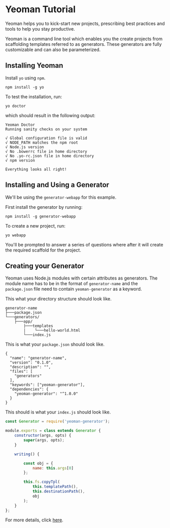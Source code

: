 # Yeoman Tutorial

Yeoman helps you to kick-start new projects, prescribing best practices and tools to help you stay productive.

Yeoman is a command line tool which enables you the create projects from scaffolding templates referred to as generators. These generators are fully customizable and can also be parameterized.

## Installing Yeoman

Install `yo` using `npm`.

`npm install -g yo`

To test the installation, run:

`yo doctor`

which should result in the following output:

```
Yeoman Doctor
Running sanity checks on your system

√ Global configuration file is valid
√ NODE_PATH matches the npm root
√ Node.js version
√ No .bowerrc file in home directory
√ No .yo-rc.json file in home directory
√ npm version

Everything looks all right!

```

## Installing and Using a Generator

We'll be using the `generator-webapp` for this example.

First install the generator by running:

`npm install -g generator-webapp`

To create a new project, run:

`yo webapp`

You'll be prompted to answer a series of questions where after it will create the required scaffold for the project.

## Creating your Generator

Yeoman uses Node.js modules with certain attributes as generators. The module name has to be in the format of `generator-name` and the `package.json` file need to contain `yeoman-generator` as a keyword.

This what your directory structure should look like.

```
generator-name
├───package.json
└───generators/
    ├───app/
        ├───templates
        |    └───hello-world.html
        └───index.js
```


This is what your `package.json` should look like.

```
{
  "name": "generator-name",
  "version": "0.1.0",
  "description": "",
  "files": [
    "generators"
  ],
  "keywords": ["yeoman-generator"],
  "dependencies": {
    "yeoman-generator": "^1.0.0"
  }
}
```

This should is what your `index.js` should look like.

```javascript
const Generator = require('yeoman-generator');

module.exports = class extends Generator {
    constructor(args, opts) {
        super(args, opts);
    }

    writing() {

        const obj = {
            name: this.args[0]
        };

        this.fs.copyTpl(
            this.templatePath(),
            this.destinationPath(),
            obj
        );
    }
};
```

For more details, click [here](http://yeoman.io/authoring/).
